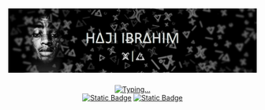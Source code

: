 <!-- Personal profile banner-->
<h1 align="center">
    <img src=".github/hajisml_gh_banner2.png" alt="Profile banner"/>
</h1>

<!-- Typing svg presentation-->
<div align="center">
    <a href="https://git.io/typing-svg">
        <img src="https://readme-typing-svg.demolab.com?font=Fira+Sans&size=22&duration=4000&pause=1000&color=F5F5F5&center=true&vCenter=true&random=false&width=410&lines=We+Δre+Ͷot+Ͳhe+Ϟαϻe,+I'ϻ+Δ+ϻαrtiαη;-+lil+Wαyηe+-" alt="Typing..." />
    </a>
</div>
<div align="center" >
    <a href="https://linkedin.com/in/hajisml"><img alt="Static Badge" src="https://img.shields.io/badge/LinkedIn-0077B5?style=for-the-badge&logo=linkedin&logoColor=white"></a>
    <a href="https://t.me/hajisml"><img alt="Static Badge" src="https://img.shields.io/badge/hajisml-white?style=for-the-badge&logo=telegram&logoColor=blue"></a>
</div><br>
